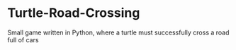 # Turtle-Road-Crossing
Small game written in Python, where a turtle must successfully cross a road full of cars
